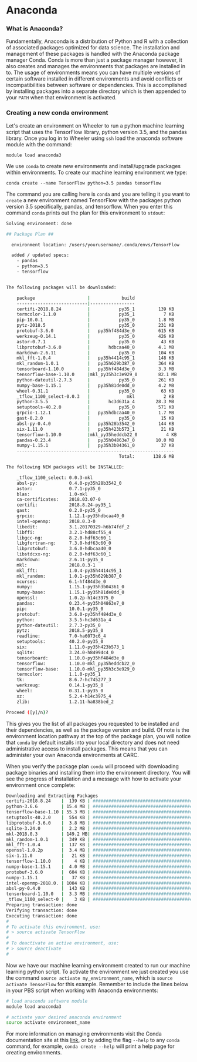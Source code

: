 # Anaconda

### What is Anaconda?

Fundamentally, Anaconda is a distribution of Python and R with a collection of associated packages optimized for data science. The installation and management of these packages is handled with the Anaconda package manager Conda. Conda is more than just a package manager however, it also creates and manages the environments that packages are installed in to. The usage of environments means you can have multiple versions of certain software installed in different environments and avoid conflicts or incompatibilities between software or dependencies. This is accomplished by installing packages into a separate directory which is then appended to your `PATH` when that environment is activated.

### Creating a new conda environment

Let's create an environment on Wheeler to run a python machine learning script that uses the TensorFlow library, python version 3.5, and the pandas library. Once you log in to Wheeler using `ssh` load the anaconda software module with the command:

`module load anaconda3`

We use `conda` to create new environments and install/upgrade packages within environments. To create our machine learning environment we type:

`conda create --name TensorFlow python=3.5 pandas tensorflow`

The command you are calling here is `conda` and you are telling it you want to `create` a new environment named TensorFlow with the packages python version 3.5 specifically, pandas, and tensorflow. When you enter this command `conda` prints out the plan for this environment to `stdout`:

```bash
Solving environment: done

## Package Plan ##

  environment location: /users/yourusername/.conda/envs/TensorFlow

  added / updated specs:
    - pandas
    - python=3.5
    - tensorflow


The following packages will be downloaded:

    package                    |            build
    ---------------------------|-----------------
    certifi-2018.8.24          |           py35_1         139 KB
    termcolor-1.1.0            |           py35_1           7 KB
    pip-10.0.1                 |           py35_0         1.8 MB
    pytz-2018.5                |           py35_0         231 KB
    protobuf-3.6.0             |   py35hf484d3e_0         615 KB
    werkzeug-0.14.1            |           py35_0         426 KB
    astor-0.7.1                |           py35_0          43 KB
    libprotobuf-3.6.0          |       hdbcaa40_0         4.1 MB
    markdown-2.6.11            |           py35_0         104 KB
    mkl_fft-1.0.4              |   py35h4414c95_1         148 KB
    mkl_random-1.0.1           |   py35h629b387_0         364 KB
    tensorboard-1.10.0         |   py35hf484d3e_0         3.3 MB
    tensorflow-base-1.10.0     |mkl_py35h3c3e929_0        82.1 MB
    python-dateutil-2.7.3      |           py35_0         261 KB
    numpy-base-1.15.1          |   py35h81de0dd_0         4.2 MB
    wheel-0.31.1               |           py35_0          63 KB
    _tflow_1100_select-0.0.3   |              mkl           2 KB
    python-3.5.5               |       hc3d631a_4        28.3 MB
    setuptools-40.2.0          |           py35_0         571 KB
    grpcio-1.12.1              |   py35hdbcaa40_0         1.7 MB
    gast-0.2.0                 |           py35_0          15 KB
    absl-py-0.4.0              |   py35h28b3542_0         144 KB
    six-1.11.0                 |   py35h423b573_1          21 KB
    tensorflow-1.10.0          |mkl_py35heddcb22_0           4 KB
    pandas-0.23.4              |   py35h04863e7_0        10.0 MB
    numpy-1.15.1               |   py35h3b04361_0          37 KB
    ------------------------------------------------------------
                                           Total:       138.6 MB

The following NEW packages will be INSTALLED:

    _tflow_1100_select: 0.0.3-mkl
    absl-py:            0.4.0-py35h28b3542_0
    astor:              0.7.1-py35_0
    blas:               1.0-mkl
    ca-certificates:    2018.03.07-0
    certifi:            2018.8.24-py35_1
    gast:               0.2.0-py35_0
    grpcio:             1.12.1-py35hdbcaa40_0
    intel-openmp:       2018.0.3-0
    libedit:            3.1.20170329-h6b74fdf_2
    libffi:             3.2.1-hd88cf55_4
    libgcc-ng:          8.2.0-hdf63c60_1
    libgfortran-ng:     7.3.0-hdf63c60_0
    libprotobuf:        3.6.0-hdbcaa40_0
    libstdcxx-ng:       8.2.0-hdf63c60_1
    markdown:           2.6.11-py35_0
    mkl:                2018.0.3-1
    mkl_fft:            1.0.4-py35h4414c95_1
    mkl_random:         1.0.1-py35h629b387_0
    ncurses:            6.1-hf484d3e_0
    numpy:              1.15.1-py35h3b04361_0
    numpy-base:         1.15.1-py35h81de0dd_0
    openssl:            1.0.2p-h14c3975_0
    pandas:             0.23.4-py35h04863e7_0
    pip:                10.0.1-py35_0
    protobuf:           3.6.0-py35hf484d3e_0
    python:             3.5.5-hc3d631a_4
    python-dateutil:    2.7.3-py35_0
    pytz:               2018.5-py35_0
    readline:           7.0-ha6073c6_4
    setuptools:         40.2.0-py35_0
    six:                1.11.0-py35h423b573_1
    sqlite:             3.24.0-h84994c4_0
    tensorboard:        1.10.0-py35hf484d3e_0
    tensorflow:         1.10.0-mkl_py35heddcb22_0
    tensorflow-base:    1.10.0-mkl_py35h3c3e929_0
    termcolor:          1.1.0-py35_1
    tk:                 8.6.7-hc745277_3
    werkzeug:           0.14.1-py35_0
    wheel:              0.31.1-py35_0
    xz:                 5.2.4-h14c3975_4
    zlib:               1.2.11-ha838bed_2

Proceed ([y]/n)?
```

This gives you the list of all packages you requested to be installed and their dependencies, as well as the package version and build. Of note is the environment location pathway at the top of the package plan, you will notice that `conda` by default installs into your local directory and does not need administrative access to install packages. This means that you can administer your own Anaconda environments at CARC. 

When you verify the package plan `conda` will proceed with downloading package binaries and installing them into the environment directory. You will see the progress of installation and a message with how to activate your environment once complete:

```bash
Downloading and Extracting Packages
certifi-2018.8.24    |  139 KB | ####################################### | 100%
python-3.6.6         | 15.4 MB | ####################################### | 100%
tensorflow-base-1.10 | 55.3 MB | ####################################### | 100%
setuptools-40.2.0    |  554 KB | ####################################### | 100%
libprotobuf-3.6.0    |  3.8 MB | ####################################### | 100%
sqlite-3.24.0        |  2.2 MB | ####################################### | 100%
mkl-2018.0.3         | 149.2 MB| ###################################### | 100%
mkl_random-1.0.1     |  349 KB | ####################################### | 100%
mkl_fft-1.0.4        |  137 KB | ####################################### | 100%
openssl-1.0.2p       |  3.4 MB | ####################################### | 100%
six-1.11.0           |   21 KB | ####################################### | 100%
tensorflow-1.10.0    |    4 KB | ####################################### | 100%
numpy-base-1.15.1    |  4.0 MB | ####################################### | 100%
protobuf-3.6.0       |  604 KB | ####################################### | 100%
numpy-1.15.1         |   37 KB | ####################################### | 100%
intel-openmp-2018.0. | 1004 KB | ####################################### | 100%
absl-py-0.4.0        |  143 KB | ####################################### | 100%
tensorboard-1.10.0   |  3.3 MB | ####################################### | 100%
_tflow_1100_select-0 |    3 KB | ####################################### | 100%
Preparing transaction: done
Verifying transaction: done
Executing transaction: done
#
# To activate this environment, use:
# > source activate TensorFlow
#
# To deactivate an active environment, use:
# > source deactivate
#
```

Now we have our machine learning environment created to run our machine learning python script. To activate the environment we just created you use the command `source activate my_environment_name`, which is `source activate TensorFlow` for this example. Remember to include the lines below in your PBS script when working with Anaconda environments:

```bash
# load anaconda software module
module load anaconda3

# activate your desired anaconda environment
source activate environment_name
```
For more information on managing environments visit the Conda documentation site at this [link](https://conda.io/docs/user-guide/index.html), or by adding the flag `--help` to any `conda` command, for example, `conda create --help` will print a help page for creating environments.

